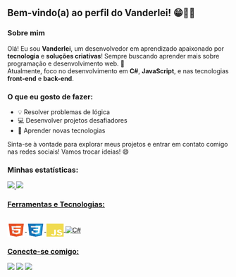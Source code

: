 ## Bem-vindo(a) ao perfil do Vanderlei! 😁👨‍💻

### Sobre mim
Olá! Eu sou **Vanderlei**, um desenvolvedor em aprendizado apaixonado por **tecnologia** e **soluções criativas**! Sempre buscando aprender mais sobre programação e desenvolvimento web. 🚀  
Atualmente, foco no desenvolvimento em **C#**, **JavaScript**, e nas tecnologias **front-end** e **back-end**.

### O que eu gosto de fazer:
- 💡 Resolver problemas de lógica
- 💻 Desenvolver projetos desafiadores
- 🌱 Aprender novas tecnologias

Sinta-se à vontade para explorar meus projetos e entrar em contato comigo nas redes sociais! Vamos trocar ideias! 😄

### Minhas estatísticas:

<div>
   <a href="https://github.com/Vanderlei94">
   <img height="180em" src="https://github-readme-stats.vercel.app/api?username=Vanderlei94&show_icons=true&theme=tokyonight&include_all_commits=true&count_private=true"/>
   <img height="180em" src="https://github-readme-stats.vercel.app/api/top-langs/?username=Vanderlei94&layout=compact&langs_count=6&theme=tokyonight"/>
</div>

### Ferramentas e Tecnologias:
<div style="display: inline_block"><br>
  <img align="center" alt="HTML" height="30" width="40" src="https://raw.githubusercontent.com/devicons/devicon/master/icons/html5/html5-original.svg">
  <img align="center" alt="CSS" height="30" width="40" src="https://raw.githubusercontent.com/devicons/devicon/master/icons/css3/css3-original.svg">
  <img align="center" alt="Js" height="30" width="40" src="https://raw.githubusercontent.com/devicons/devicon/master/icons/javascript/javascript-plain.svg">
  <img align="center" alt="C#" height="30" width="40" src="https://cdn.jsdelivr.net/gh/devicons/devicon/icons/csharp/csharp-original.svg">
</div>

### Conecte-se comigo:
<div> 
  <a href="https://www.instagram.com/vande.jr/" target="_blank"><img src="https://img.shields.io/badge/-Instagram-%23E4405F?style=for-the-badge&logo=instagram&logoColor=white" target="_blank"></a>
  <a href = "mailto:vanderleicas@gmail.com"><img src="https://img.shields.io/badge/-Gmail-%23333?style=for-the-badge&logo=gmail&logoColor=white" target="_blank"></a>
  <a href="https://www.linkedin.com/in/vanderlei-oliveira94/" target="_blank"><img src="https://img.shields.io/badge/-LinkedIn-%230077B5?style=for-the-badge&logo=linkedin&logoColor=white" target="_blank"></a>
</div>

